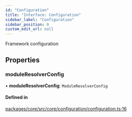 ```yaml
---
id: "Configuration"
title: "Interface: Configuration"
sidebar_label: "Configuration"
sidebar_position: 0
custom_edit_url: null
---
```


Framework configuration

## Properties

### moduleResolverConfig

• **moduleResolverConfig**: `ModuleResolverConfig`

#### Defined in

[packages/core/src/core/configuration/configuration.ts:16](https://github.com/primno/primno/blob/21aeb72/packages/core/src/core/configuration/configuration.ts#L16)
